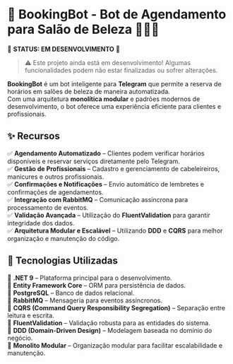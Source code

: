 # 📅 BookingBot - Bot de Agendamento para Salão de Beleza 💇‍♀️🤖  

🚧 **STATUS: EM DESENVOLVIMENTO** 🚧  

> ⚠️ Este projeto ainda está em desenvolvimento! Algumas funcionalidades podem não estar finalizadas ou sofrer alterações.  

**BookingBot** é um bot inteligente para **Telegram** que permite a reserva de horários em salões de beleza de maneira automatizada.  
Com uma arquitetura **monolítica modular** e padrões modernos de desenvolvimento, o bot oferece uma experiência eficiente para clientes e profissionais.  


## ✨ Recursos  
✅ **Agendamento Automatizado** – Clientes podem verificar horários disponíveis e reservar serviços diretamente pelo Telegram.  
✅ **Gestão de Profissionais** – Cadastro e gerenciamento de cabeleireiros, manicures e outros profissionais.  
✅ **Confirmações e Notificações** – Envio automático de lembretes e confirmações de agendamentos.  
✅ **Integração com RabbitMQ** – Comunicação assíncrona para processamento de eventos.  
✅ **Validação Avançada** – Utilização do **FluentValidation** para garantir integridade dos dados.  
✅ **Arquitetura Modular e Escalável** – Utilizando **DDD** e **CQRS** para melhor organização e manutenção do código.  


## 🚀 Tecnologias Utilizadas  
🔹 **.NET 9** – Plataforma principal para o desenvolvimento.  
🔹 **Entity Framework Core** – ORM para persistência de dados.  
🔹 **PostgreSQL** – Banco de dados relacional.  
🔹 **RabbitMQ** – Mensageria para eventos assíncronos.  
🔹 **CQRS (Command Query Responsibility Segregation)** – Separação entre leitura e escrita.  
🔹 **FluentValidation** – Validação robusta para as entidades do sistema.  
🔹 **DDD (Domain-Driven Design)** – Modelagem baseada no domínio do negócio.  
🔹 **Monolito Modular** – Organização modular para facilitar escalabilidade e manutenção.
